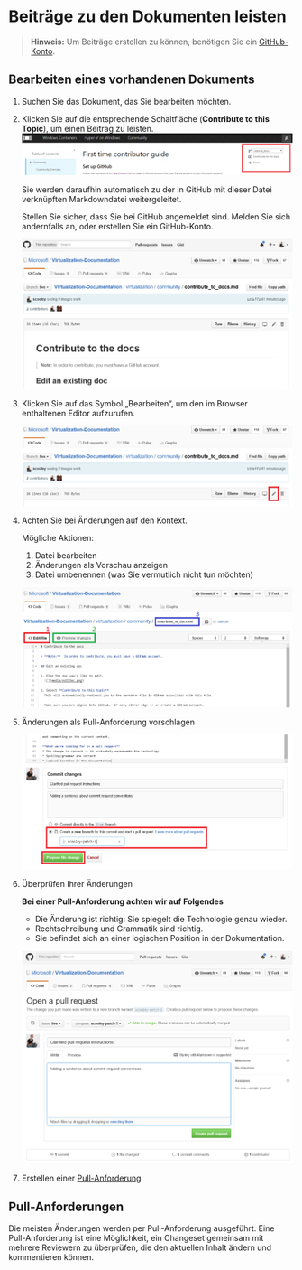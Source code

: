 # Beiträge zu den Dokumenten leisten

> **Hinweis:** Um Beiträge erstellen zu können, benötigen Sie ein [GitHub-Konto](https://www.github.com).

## Bearbeiten eines vorhandenen Dokuments

1. Suchen Sie das Dokument, das Sie bearbeiten möchten.

2. Klicken Sie auf die entsprechende Schaltfläche (**Contribute to this Topic**), um einen Beitrag zu leisten.  
    ![](media/editDoc.png)

    Sie werden daraufhin automatisch zu der in GitHub mit dieser Datei verknüpften Markdowndatei weitergeleitet.

    Stellen Sie sicher, dass Sie bei GitHub angemeldet sind. Melden Sie sich andernfalls an, oder erstellen Sie ein GitHub-Konto.

    ![](media/GitHubView.png)

3. Klicken Sie auf das Symbol „Bearbeiten“, um den im Browser enthaltenen Editor aufzurufen.

    ![](media/GitHubEdit.png)

4. Achten Sie bei Änderungen auf den Kontext.

    Mögliche Aktionen:
    1. Datei bearbeiten
    2. Änderungen als Vorschau anzeigen
    3. Datei umbenennen (was Sie vermutlich nicht tun möchten)

    ![](media/GitHubEditor.png)

5. Änderungen als Pull-Anforderung vorschlagen

    ![](media/GitHubProposeChange.png)

6. Überprüfen Ihrer Änderungen

    **Bei einer Pull-Anforderung achten wir auf Folgendes**
    * Die Änderung ist richtig: Sie spiegelt die Technologie genau wieder.
    * Rechtschreibung und Grammatik sind richtig.
    * Sie befindet sich an einer logischen Position in der Dokumentation.

    ![](media/GitHubCreatePR.png)

7. Erstellen einer [Pull-Anforderung](contribute_to_docs.md#pull-requests)

## Pull-Anforderungen

Die meisten Änderungen werden per Pull-Anforderung ausgeführt. Eine Pull-Anforderung ist eine Möglichkeit, ein Changeset gemeinsam mit mehrere Reviewern zu überprüfen, die den aktuellen Inhalt ändern und kommentieren können.






